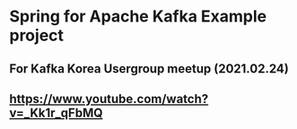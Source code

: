 # Spring for Apache Kafka Example project

## For Kafka Korea Usergroup meetup (2021.02.24)
https://www.youtube.com/watch?v=_Kk1r_qFbMQ
---

